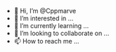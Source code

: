 - 👋 Hi, I’m @Cppmarve
- 👀 I’m interested in ...
- 🌱 I’m currently learning ...
- 💞️ I’m looking to collaborate on ...
- 📫 How to reach me ...

<!---
Cppmarve/Cppmarve is a ✨ special ✨ repository because its `README.md` (this file) appears on your GitHub profile.
You can click the Preview link to take a look at your changes.
--->
